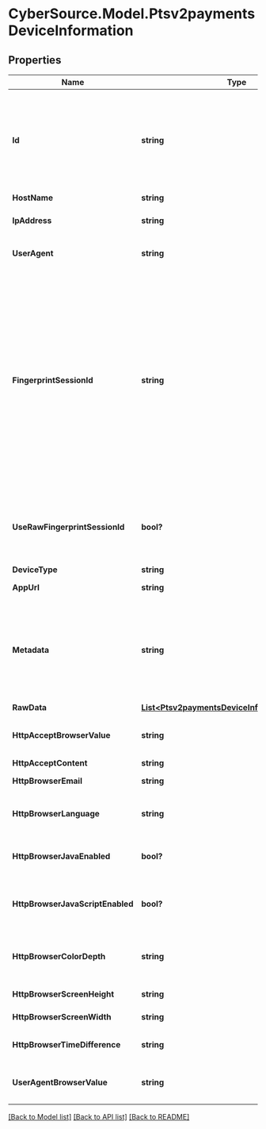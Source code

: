 # CyberSource.Model.Ptsv2paymentsDeviceInformation
## Properties

Name | Type | Description | Notes
------------ | ------------- | ------------- | -------------
**Id** | **string** | Value created by the client software that uniquely identifies the POS device. CyberSource does not forward this value to the processor. Instead, the value is forwarded to the CyberSource reporting functionality.  This field is supported only for authorizations and credits on these processors: - American Express Direct - Credit Mutuel-CIC - FDC Nashville Global - OmniPay Direct - SIX  Optional field. String (32)  | [optional] 
**HostName** | **string** | DNS resolved hostname from &#x60;ipAddress&#x60;. | [optional] 
**IpAddress** | **string** | IP address of the customer.  #### Used by **Authorization, Capture, and Credit** Optional field.  | [optional] 
**UserAgent** | **string** | Customer&#39;s browser as identified from the HTTP header data. For example, &#x60;Mozilla&#x60; is the value that identifies the Netscape browser.  | [optional] 
**FingerprintSessionId** | **string** | Field that contains the session ID that you send to Decision Manager to obtain the device fingerprint information. The string can contain uppercase and lowercase letters, digits, hyphen (-), and underscore (_). However, do not use the same uppercase and lowercase letters to indicate different session IDs.  The session ID must be unique for each merchant ID. You can use any string that you are already generating, such as an order number or web session ID.  The session ID must be unique for each page load, regardless of an individual&#39;s web session ID. If a user navigates to a profiled page and is assigned a web session, navigates away from the profiled page, then navigates back to the profiled page, the generated session ID should be different and unique. You may use a web session ID, but it is preferable to use an application GUID (Globally Unique Identifier). This measure ensures that a unique ID is generated every time the page is loaded, even if it is the same user reloading the page.  | [optional] 
**UseRawFingerprintSessionId** | **bool?** | Boolean that indicates whether request contains the device fingerprint information. Values: - &#x60;true&#x60;: Use raw fingerprintSessionId when looking up device details. - &#x60;false&#x60; (default): Use merchant id + fingerprintSessionId as the session id for Device detail collection.  | [optional] 
**DeviceType** | **string** | The device type at the client side. | [optional] 
**AppUrl** | **string** | This field will contain the deep link that would help the Customer App to wake up.  | [optional] 
**Metadata** | **string** | Verifies that the payment is originating from a valid, user-approved application and device. Sending this field helps reduce fraud and declined transactions. Note The length is set for a hexadecimal representation of the GUID/UUID. This field accepts a 36-character string (with hyphens) or a 32-character string (without hyphens). Example 123e4567-e89b-12d3-a456-426655440000 Example 123e4567e89b12d3a456426655440000  | [optional] 
**RawData** | [**List&lt;Ptsv2paymentsDeviceInformationRawData&gt;**](Ptsv2paymentsDeviceInformationRawData.md) |  | [optional] 
**HttpAcceptBrowserValue** | **string** | Value of the Accept header sent by the customer&#39;s web browser. **Note** If the customer&#39;s browser provides a value, you must include it in your request.  | [optional] 
**HttpAcceptContent** | **string** | The exact content of the HTTP accept header.  | [optional] 
**HttpBrowserEmail** | **string** | Email address set in the customer&#39;s browser, which may differ from customer email.  | [optional] 
**HttpBrowserLanguage** | **string** | Value represents the browser language as defined in IETF BCP47. Example:en-US, refer  https://en.wikipedia.org/wiki/IETF_language_tag for more details.  | [optional] 
**HttpBrowserJavaEnabled** | **bool?** | A Boolean value that represents the ability of the cardholder browser to execute Java. Value is returned from the navigator.javaEnabled property. Possible Values:True/False  | [optional] 
**HttpBrowserJavaScriptEnabled** | **bool?** | A Boolean value that represents the ability of the cardholder browser to execute JavaScript. Possible Values:True/False. **Note**: Merchants should be able to know the values from fingerprint details of cardholder&#39;s browser.  | [optional] 
**HttpBrowserColorDepth** | **string** | Value represents the bit depth of the color palette for displaying images, in bits per pixel. Example : 24, refer https://en.wikipedia.org/wiki/Color_depth for more details  | [optional] 
**HttpBrowserScreenHeight** | **string** | Total height of the Cardholder&#39;s scree in pixels, example: 864.  | [optional] 
**HttpBrowserScreenWidth** | **string** | Total width of the cardholder&#39;s screen in pixels. Example: 1536.  | [optional] 
**HttpBrowserTimeDifference** | **string** | Time difference between UTC time and the cardholder browser local time, in minutes, Example:300  | [optional] 
**UserAgentBrowserValue** | **string** | Value of the User-Agent header sent by the customer&#39;s web browser. Note If the customer&#39;s browser provides a value, you must include it in your request.  | [optional] 

[[Back to Model list]](../README.md#documentation-for-models) [[Back to API list]](../README.md#documentation-for-api-endpoints) [[Back to README]](../README.md)

